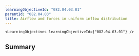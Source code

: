 ```yaml
---
learningObjectiveId: "082.04.03.01"
parentId: "082.04.03"
title: Airflow and forces in uniform inflow distribution
---
```


```tsx eval
<LearningObjectives learningObjectiveId={"082.04.03.01"} />
```

## Summary
